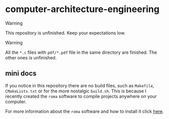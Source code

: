 # computer-architecture-engineering

> [!WARNING]
> This repository is unfinished. Keep your expectations low.

> [!WARNING]
> All the `*.c` files with `pdf/*.pdf` file in the same directory are finished. The other ones is unfinished.

## mini docs

If you notice in this repository there are no build files, such as `Makefile`, `CMakeLists.txt` or for the more nostalgic `build.sh`. This is because I recently created the `roma` software to compile projects anywhere on your computer.

For more information about the `roma` software and how to install it click [here](https://github.com/AntonioBerna/roma).